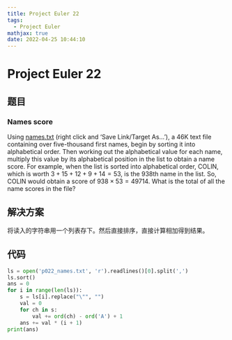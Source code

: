 ```yaml
---
title: Project Euler 22
tags:
  - Project Euler
mathjax: true
date: 2022-04-25 10:44:10
---
```


<escape><!-- more --></escape>

# Project Euler 22
## 题目
### Names score
Using [names.txt](../resources/p022_names.txt) (right click and ‘Save Link/Target As…’), a 46K text file containing over five-thousand first names, begin by sorting it into alphabetical order. Then working out the alphabetical value for each name, multiply this value by its alphabetical position in the list to obtain a name score.
For example, when the list is sorted into alphabetical order, COLIN, which is worth $3 + 15 + 12 + 9 + 14 = 53$, is the $938$th name in the list. So, COLIN would obtain a score of $938 \times 53 = 49714$.
What is the total of all the name scores in the file?

## 解决方案

将读入的字符串用一个列表存下。然后直接排序，直接计算相加得到结果。

## 代码

```py
ls = open('p022_names.txt', 'r').readlines()[0].split(',')
ls.sort()
ans = 0
for i in range(len(ls)):
    s = ls[i].replace("\"", "")
    val = 0
    for ch in s:
        val += ord(ch) - ord('A') + 1
    ans += val * (i + 1)
print(ans)
```